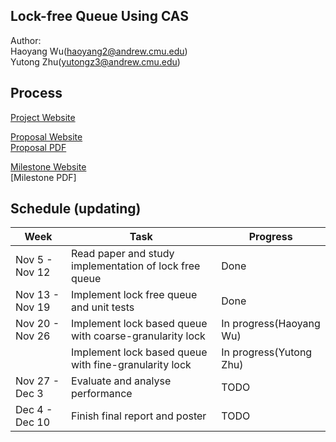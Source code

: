 ## Lock-free Queue Using CAS
Author:  
Haoyang Wu(haoyang2@andrew.cmu.edu)  
Yutong Zhu(yutongz3@andrew.cmu.edu)

## Process
[Project Website](https://wuhaoyang-why.github.io/15618-Lock-Free-Queue/)

[Proposal Website](https://wuhaoyang-why.github.io/15618-Lock-Free-Queue/proposal)  
[Proposal PDF](https://github.com/WuHaoyang-WHY/15618-Lock-Free-Queue/blob/main/reportPDFs/Proposal__2_.pdf)

[Milestone Website](https://wuhaoyang-why.github.io/15618-Lock-Free-Queue/milestoneReport)  
[Milestone PDF]

## Schedule (updating)
  
| Week | Task |Progress |  
| --- | --- | --- |  
| Nov 5 - Nov 12|Read paper and study implementation of lock free queue|Done|
| Nov 13 - Nov 19|Implement lock free queue and unit tests|Done|
| Nov 20 - Nov 26|Implement lock based queue with coarse-granularity lock|In progress(Haoyang Wu)|
|               |Implement lock based queue with fine-granularity lock|In progress(Yutong Zhu)|
|Nov 27 - Dec 3|Evaluate and analyse performance|TODO|
|Dec 4 - Dec 10|Finish final report and poster|TODO|

